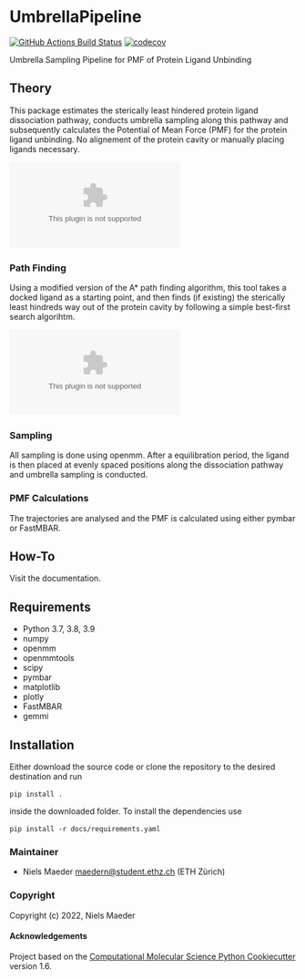 UmbrellaPipeline
==============================
[//]: # (Badges)
[![GitHub Actions Build Status](https://github.com/nmaeder/UmbrellaPipeline/workflows/CI/badge.svg)](https://github.com/nmaeder/UmbrellaPipeline/actions?query=workflow%3ACI)
[![codecov](https://codecov.io/gh/nmaeder/UmbrellaPipeline/branch/master/graph/badge.svg)](https://codecov.io/gh/nmaeder/UmbrellaPipeline/branch/master)

Umbrella Sampling Pipeline for PMF of Protein Ligand Unbinding

## Theory

This package estimates the sterically least hindered protein ligand dissociation pathway, conducts umbrella sampling along this pathway and subsequently calculates the Potential of Mean Force (PMF) for the protein ligand unbinding. No alignement of the protein cavity or manually placing ligands necessary.

![main picture](docs/_static/protein_with_dissociation.eps?raw=true "Umbrella Sampling along generated path")

### Path Finding
Using a modified version of the A* path finding algorithm, this tool takes a docked ligand as a starting point, and then finds (if existing) the sterically least hindreds way out of the protein cavity by following a simple best-first search algorihtm. 

![escape room algorithm](docs/_static/escape_room_no_bottleneck.eps?raw=true "2D schematic of how the generated paths look like")
### Sampling

All sampling is done using openmm. After a equilibration period, the ligand is then placed at evenly spaced positions along the dissociation pathway and umbrella sampling is conducted.

### PMF Calculations

The trajectories are analysed and the PMF is calculated using either pymbar or FastMBAR.

## How-To

Visit the documentation.

## Requirements

- Python 3.7, 3.8, 3.9
- numpy
- openmm
- openmmtools
- scipy
- pymbar
- matplotlib
- plotly
- FastMBAR
- gemmi

## Installation
Either download the source code or clone the repository to the desired destination and run 
```
pip install .
```
inside the downloaded folder. To install the dependencies use
```
pip install -r docs/requirements.yaml
```

### Maintainer

- Niels Maeder <maedern@student.ethz.ch> (ETH Zürich)

### Copyright

Copyright (c) 2022, Niels Maeder

#### Acknowledgements
 
Project based on the 
[Computational Molecular Science Python Cookiecutter](https://github.com/molssi/cookiecutter-cms) version 1.6.

